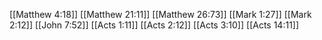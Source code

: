 [[Matthew 4:18]]
[[Matthew 21:11]]
[[Matthew 26:73]]
[[Mark 1:27]]
[[Mark 2:12]]
[[John 7:52]]
[[Acts 1:11]]
[[Acts 2:12]]
[[Acts 3:10]]
[[Acts 14:11]]
